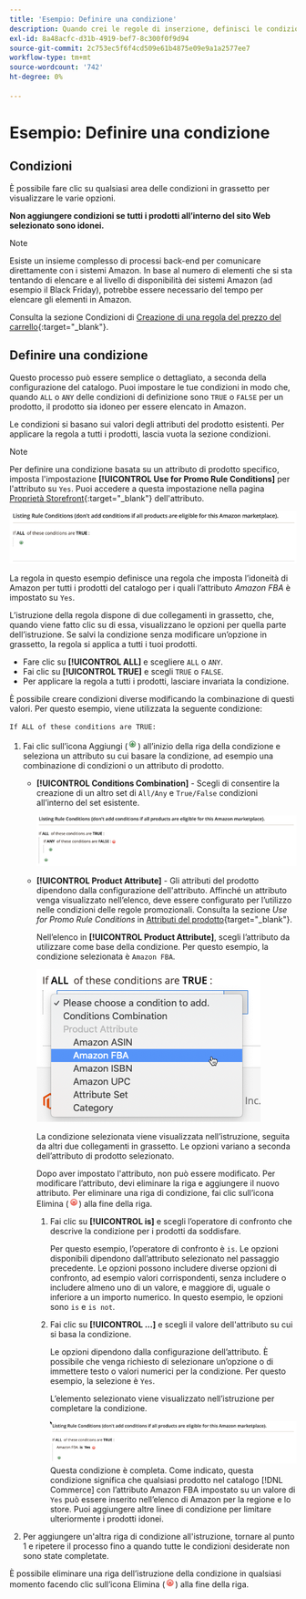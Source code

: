 ```yaml
---
title: 'Esempio: Definire una condizione'
description: Quando crei le regole di inserzione, definisci le condizioni per identificare i prodotti del catalogo Commerce da elencare in Amazon Marketplace.
exl-id: 8a48acfc-d31b-4919-bef7-8c300f0f9d94
source-git-commit: 2c753ec5f6f4cd509e61b4875e09e9a1a2577ee7
workflow-type: tm+mt
source-wordcount: '742'
ht-degree: 0%

---
```


# Esempio: Definire una condizione

## Condizioni

È possibile fare clic su qualsiasi area delle condizioni in grassetto per visualizzare le varie opzioni.

**Non aggiungere condizioni se tutti i prodotti all’interno del sito Web selezionato sono idonei.**

>[!NOTE]
>
>Esiste un insieme complesso di processi back-end per comunicare direttamente con i sistemi Amazon. In base al numero di elementi che si sta tentando di elencare e al livello di disponibilità dei sistemi Amazon (ad esempio il Black Friday), potrebbe essere necessario del tempo per elencare gli elementi in Amazon.

Consulta la sezione Condizioni di [Creazione di una regola del prezzo del carrello](https://docs.magento.com/user-guide/marketing/price-rules-catalog-create.html){:target=&quot;_blank&quot;}.

## Definire una condizione

Questo processo può essere semplice o dettagliato, a seconda della configurazione del catalogo. Puoi impostare le tue condizioni in modo che, quando `ALL` o `ANY` delle condizioni di definizione sono `TRUE` o `FALSE` per un prodotto, il prodotto sia idoneo per essere elencato in Amazon.

Le condizioni si basano sui valori degli attributi del prodotto esistenti. Per applicare la regola a tutti i prodotti, lascia vuota la sezione condizioni.

>[!NOTE]
>
>Per definire una condizione basata su un attributo di prodotto specifico, imposta l&#39;impostazione **[!UICONTROL Use for Promo Rule Conditions]** per l&#39;attributo su `Yes`. Puoi accedere a questa impostazione nella pagina [Proprietà Storefront](https://docs.magento.com/user-guide/catalog/product-attributes-add.html){:target=&quot;_blank&quot;} dell&#39;attributo.

![Condizione - riga 1](assets/ob-listing-rule-conditions-start.png)

La regola in questo esempio definisce una regola che imposta l’idoneità di Amazon per tutti i prodotti del catalogo per i quali l’attributo _Amazon FBA_ è impostato su `Yes`.

L’istruzione della regola dispone di due collegamenti in grassetto, che, quando viene fatto clic su di essa, visualizzano le opzioni per quella parte dell’istruzione. Se salvi la condizione senza modificare un’opzione in grassetto, la regola si applica a tutti i tuoi prodotti.

- Fare clic su **[!UICONTROL ALL]** e scegliere `ALL` o `ANY`.
- Fai clic su **[!UICONTROL TRUE]** e scegli `TRUE` o `FALSE`.
- Per applicare la regola a tutti i prodotti, lasciare invariata la condizione.

È possibile creare condizioni diverse modificando la combinazione di questi valori. Per questo esempio, viene utilizzata la seguente condizione:

`If ALL of these conditions are TRUE:`

1. Fai clic sull’icona Aggiungi (![Aggiungi icona](assets/btn-add-grn.png)) all’inizio della riga della condizione e seleziona un attributo su cui basare la condizione, ad esempio una combinazione di condizioni o un attributo di prodotto.

   - **[!UICONTROL Conditions Combination]** - Scegli di consentire la creazione di un altro set di  `All/Any` e  `True/False` condizioni all’interno del set esistente.

      ![Combinazione di condizioni](assets/ob-conditions-combinations.png)

   - **[!UICONTROL Product Attribute]** - Gli attributi del prodotto dipendono dalla configurazione dell&#39;attributo. Affinché un attributo venga visualizzato nell’elenco, deve essere configurato per l’utilizzo nelle condizioni delle regole promozionali. Consulta la sezione _Use for Promo Rule Conditions_ in [Attributi del prodotto](https://docs.magento.com/user-guide/stores/attributes-product.html){target=&quot;_blank&quot;}.

      Nell’elenco in **[!UICONTROL Product Attribute]**, scegli l’attributo da utilizzare come base della condizione. Per questo esempio, la condizione selezionata è `Amazon FBA`.

      ![Linea condizione 2, parte 2](assets/ob-condition-attribute-dropdown.png)

      La condizione selezionata viene visualizzata nell’istruzione, seguita da altri due collegamenti in grassetto. Le opzioni variano a seconda dell’attributo di prodotto selezionato.

      Dopo aver impostato l&#39;attributo, non può essere modificato. Per modificare l’attributo, devi eliminare la riga e aggiungere il nuovo attributo. Per eliminare una riga di condizione, fai clic sull’icona Elimina (![Icona Elimina](assets/btn-del-red.png)) alla fine della riga.

      1. Fai clic su **[!UICONTROL is]** e scegli l’operatore di confronto che descrive la condizione per i prodotti da soddisfare.

         Per questo esempio, l’operatore di confronto è `is`. Le opzioni disponibili dipendono dall’attributo selezionato nel passaggio precedente. Le opzioni possono includere diverse opzioni di confronto, ad esempio valori corrispondenti, senza includere o includere almeno uno di un valore, e maggiore di, uguale o inferiore a un importo numerico. In questo esempio, le opzioni sono `is` e `is not`.

      1. Fai clic su **[!UICONTROL ...]** e scegli il valore dell&#39;attributo su cui si basa la condizione.

         Le opzioni dipendono dalla configurazione dell’attributo. È possibile che venga richiesto di selezionare un’opzione o di immettere testo o valori numerici per la condizione. Per questo esempio, la selezione è `Yes`.

         L’elemento selezionato viene visualizzato nell’istruzione per completare la condizione.

         ![Linea condizione 2, parte 3](assets/ob-listing-rule-condition-is.png)
   Questa condizione è completa. Come indicato, questa condizione significa che qualsiasi prodotto nel catalogo [!DNL Commerce] con l’attributo Amazon FBA impostato su un valore di `Yes` può essere inserito nell’elenco di Amazon per la regione e lo store. Puoi aggiungere altre linee di condizione per limitare ulteriormente i prodotti idonei.

1. Per aggiungere un&#39;altra riga di condizione all&#39;istruzione, tornare al punto 1 e ripetere il processo fino a quando tutte le condizioni desiderate non sono state completate.

È possibile eliminare una riga dell’istruzione della condizione in qualsiasi momento facendo clic sull’icona Elimina (![Elimina](assets/btn-del-red.png)) alla fine della riga.
